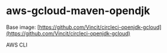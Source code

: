 # aws-gcloud-maven-opendjk

Base image: [https://github.com/Vincit/circleci-openjdk-gcloud](https://github.com/Vincit/circleci-openjdk-gcloud)

AWS CLI
